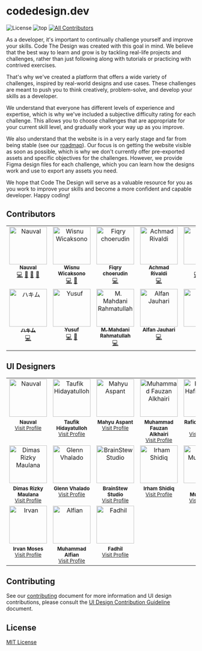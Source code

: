 # codedesign.dev

![License](https://img.shields.io/github/license/nauvalazhar/code-design?style=flat-square) ![top](https://img.shields.io/github/languages/top/nauvalazhar/code-design?style=flat-square) <!-- ALL-CONTRIBUTORS-BADGE:START - Do not remove or modify this section -->
[![All Contributors](https://img.shields.io/badge/all_contributors-13-orange.svg?style=flat-square)](#contributors-)
<!-- ALL-CONTRIBUTORS-BADGE:END --> 


As a developer, it's important to continually challenge yourself and improve your skills. Code The Design was created with this goal in mind. We believe that the best way to learn and grow is by tackling real-life projects and challenges, rather than just following along with tutorials or practicing with contrived exercises.

That's why we've created a platform that offers a wide variety of challenges, inspired by real-world designs and use cases. These challenges are meant to push you to think creatively, problem-solve, and develop your skills as a developer.

We understand that everyone has different levels of experience and expertise, which is why we've included a subjective difficulty rating for each challenge. This allows you to choose challenges that are appropriate for your current skill level, and gradually work your way up as you improve.

We also understand that the website is in a very early stage and far from being stable (see our [roadmap](https://github.com/nauvalazhar/code-design/issues/12)). Our focus is on getting the website visible as soon as possible, which is why we don't currently offer pre-exported assets and specific objectives for the challenges. However, we provide Figma design files for each challenge, which you can learn how the designs work and use to export any assets you need.

We hope that Code The Design will serve as a valuable resource for you as you work to improve your skills and become a more confident and capable developer. Happy coding!

## Contributors

<!-- ALL-CONTRIBUTORS-LIST:START - Do not remove or modify this section -->
<!-- prettier-ignore-start -->
<!-- markdownlint-disable -->
<table>
  <tbody>
    <tr>
      <td align="center" valign="top" width="14.28%"><a href="http://nauv.al"><img src="https://avatars.githubusercontent.com/u/14899175?v=4?s=100" width="100px;" alt="Nauval"/><br /><sub><b>Nauval</b></sub></a><br /><a href="https://github.com/nauvalazhar/code-design/commits?author=nauvalazhar" title="Code">💻</a> <a href="#design-nauvalazhar" title="Design">🎨</a> <a href="#ideas-nauvalazhar" title="Ideas, Planning, & Feedback">🤔</a> <a href="https://github.com/nauvalazhar/code-design/commits?author=nauvalazhar" title="Documentation">📖</a></td>
      <td align="center" valign="top" width="14.28%"><a href="https://wiscaksono.me/"><img src="https://avatars.githubusercontent.com/u/63142229?v=4?s=100" width="100px;" alt="Wisnu Wicaksono"/><br /><sub><b>Wisnu Wicaksono</b></sub></a><br /><a href="https://github.com/nauvalazhar/code-design/commits?author=wiscaksono" title="Code">💻</a> <a href="#design-wiscaksono" title="Design">🎨</a></td>
      <td align="center" valign="top" width="14.28%"><a href="http://fiqry.dev"><img src="https://avatars.githubusercontent.com/u/25787603?v=4?s=100" width="100px;" alt="Fiqry choerudin"/><br /><sub><b>Fiqry choerudin</b></sub></a><br /><a href="https://github.com/nauvalazhar/code-design/commits?author=fiqryq" title="Code">💻</a></td>
      <td align="center" valign="top" width="14.28%"><a href="https://mrtampan.github.io/"><img src="https://avatars.githubusercontent.com/u/33930946?v=4?s=100" width="100px;" alt="Achmad Rivaldi"/><br /><sub><b>Achmad Rivaldi</b></sub></a><br /><a href="https://github.com/nauvalazhar/code-design/commits?author=mrtampan" title="Code">💻</a></td>
      <td align="center" valign="top" width="14.28%"><a href="http://perdidev.github.io"><img src="https://avatars.githubusercontent.com/u/108800230?v=4?s=100" width="100px;" alt="Perdi"/><br /><sub><b>Perdi</b></sub></a><br /><a href="https://github.com/nauvalazhar/code-design/commits?author=perdiDev" title="Code">💻</a> <a href="#design-perdiDev" title="Design">🎨</a> <a href="https://github.com/nauvalazhar/code-design/commits?author=perdiDev" title="Documentation">📖</a></td>
      <td align="center" valign="top" width="14.28%"><a href="https://hendraaagil.dev"><img src="https://avatars.githubusercontent.com/u/54741166?v=4?s=100" width="100px;" alt="Hendra Agil"/><br /><sub><b>Hendra Agil</b></sub></a><br /><a href="https://github.com/nauvalazhar/code-design/commits?author=hendraaagil" title="Code">💻</a></td>
      <td align="center" valign="top" width="14.28%"><a href="https://up2dul.com"><img src="https://avatars.githubusercontent.com/u/36098718?v=4?s=100" width="100px;" alt="Abdul Malik"/><br /><sub><b>Abdul Malik</b></sub></a><br /><a href="https://github.com/nauvalazhar/code-design/commits?author=up2dul" title="Code">💻</a></td>
    </tr>
    <tr>
      <td align="center" valign="top" width="14.28%"><a href="https://haikel.my.id"><img src="https://avatars.githubusercontent.com/u/77146709?v=4?s=100" width="100px;" alt="ハキム"/><br /><sub><b>ハキム</b></sub></a><br /><a href="https://github.com/nauvalazhar/code-design/commits?author=haikelz" title="Code">💻</a></td>
      <td align="center" valign="top" width="14.28%"><a href="https://github.com/iamyuu"><img src="https://avatars.githubusercontent.com/u/45778229?v=4?s=100" width="100px;" alt="Yusuf"/><br /><sub><b>Yusuf</b></sub></a><br /><a href="https://github.com/nauvalazhar/code-design/commits?author=iamyuu" title="Code">💻</a> <a href="#design-iamyuu" title="Design">🎨</a></td>
      <td align="center" valign="top" width="14.28%"><a href="https://github.com/mahdanidn"><img src="https://avatars.githubusercontent.com/u/50037482?v=4?s=100" width="100px;" alt="M. Mahdani Rahmatullah"/><br /><sub><b>M. Mahdani Rahmatullah</b></sub></a><br /><a href="https://github.com/nauvalazhar/code-design/commits?author=mahdanidn" title="Code">💻</a></td>
      <td align="center" valign="top" width="14.28%"><a href="https://alfanjauhari.com"><img src="https://avatars.githubusercontent.com/u/57592351?v=4?s=100" width="100px;" alt="Alfan Jauhari"/><br /><sub><b>Alfan Jauhari</b></sub></a><br /><a href="https://github.com/nauvalazhar/code-design/commits?author=alfanjauhari" title="Code">💻</a></td>
      <td align="center" valign="top" width="14.28%"><a href="https://sglkc.my.id"><img src="https://avatars.githubusercontent.com/u/31957516?v=4?s=100" width="100px;" alt="Seya"/><br /><sub><b>Seya</b></sub></a><br /><a href="https://github.com/nauvalazhar/code-design/commits?author=sglkc" title="Code">💻</a></td>
      <td align="center" valign="top" width="14.28%"><a href="https://github.com/altafsyah"><img src="https://avatars.githubusercontent.com/u/57579846?v=4?s=100" width="100px;" alt="Altaf Syah"/><br /><sub><b>Altaf Syah</b></sub></a><br /><a href="#design-altafsyah" title="Design">🎨</a></td>
    </tr>
  </tbody>
</table>

<!-- markdownlint-restore -->
<!-- prettier-ignore-end -->

<!-- ALL-CONTRIBUTORS-LIST:END -->
<!-- prettier-ignore-start -->
<!-- markdownlint-disable -->

<!-- markdownlint-restore -->
<!-- prettier-ignore-end -->

<!-- ALL-CONTRIBUTORS-LIST:END -->

## UI Designers

<table width="100%">
  <tr>
    <td align="center"><img src="https://avatars.githubusercontent.com/u/14899175?v=4" width="100" alt="Nauval"></td>
    <td align="center"><img src="https://code-design-avo7jempo-nauvals-projects-a308cc0f.vercel.app/users/taufik.jpeg" width="100" alt="Taufik Hidayatulloh"></td>
    <td align="center"><img src="https://code-design-avo7jempo-nauvals-projects-a308cc0f.vercel.app/users/mahyu.jpeg" width="100" alt="Mahyu Aspant"></td>
    <td align="center"><img src="https://code-design-avo7jempo-nauvals-projects-a308cc0f.vercel.app/users/fauzan.jpeg" width="100" alt="Muhammad Fauzan Alkhairi"></td>
    <td align="center"><img src="https://code-design-avo7jempo-nauvals-projects-a308cc0f.vercel.app/users/rafiq.png" width="100" alt="Rafiq Al Hafizh Adha"></td>
    <td align="center"><img src="https://code-design-avo7jempo-nauvals-projects-a308cc0f.vercel.app/users/syauqi.jpeg" width="100" alt="Syauqizaidan Khairan Khalaf"></td>
    <td align="center"><img src="https://code-design-avo7jempo-nauvals-projects-a308cc0f.vercel.app/users/yohana.jpeg" width="100" alt="Yohana Marlina"></td>
  </tr>
  <tr>
    <td align="center" valign="top" width="14.28%">
      <sub><b>Nauval</b></sub>
      <br>
      <sub><a href="https://www.figma.com/@mhd">Visit Profile</a></sub>
    </td>
    <td align="center" valign="top" width="14.28%">
      <sub><b>Taufik Hidayatulloh</b></sub>
      <br>
      <sub><a href="https://www.figma.com/@opik">Visit Profile</a></sub>
    </td>
    <td align="center" valign="top" width="14.28%">
      <sub><b>Mahyu Aspant</b></sub>
      <br>
      <sub><a href="https://www.figma.com/@mahyuaspant">Visit Profile</a></sub>
    </td>
    <td align="center" valign="top" width="14.28%">
      <sub><b>Muhammad Fauzan Alkhairi</b></sub>
      <br>
      <sub><a href="https://www.figma.com/@muhammadfauzana">Visit Profile</a></sub>
    </td>
    <td align="center" valign="top" width="14.28%">
      <sub><b>Rafiq Al Hafizh Adha</b></sub>
      <br>
      <sub><a href="https://www.figma.com/@rafiqadha">Visit Profile</a></sub>
    </td>
    <td align="center" valign="top" width="14.28%">
      <sub><b>Syauqizaidan Khairan Khalaf</b></sub>
      <br>
      <sub><a href="https://www.figma.com/@syaufy">Visit Profile</a></sub>
    </td>
    <td align="center" valign="top" width="14.28%">
      <sub><b>Yohana Marlina</b></sub>
      <br>
      <sub><a href="https://www.figma.com/@yohanamarlina">Visit Profile</a></sub>
    </td>
  </tr>
  <tr>
    <td align="center"><img src="https://code-design-avo7jempo-nauvals-projects-a308cc0f.vercel.app/users/dimas.jpeg" width="100" alt="Dimas Rizky Maulana"></td>
    <td align="center"><img src="https://code-design-avo7jempo-nauvals-projects-a308cc0f.vercel.app/users/glenn.jpeg" width="100" alt="Glenn Vhalado"></td>
    <td align="center"><img src="https://code-design-avo7jempo-nauvals-projects-a308cc0f.vercel.app/users/brainstew.jpeg" width="100" alt="BrainStew Studio"></td>
    <td align="center"><img src="https://code-design-avo7jempo-nauvals-projects-a308cc0f.vercel.app/users/irham.jpeg" width="100" alt="Irham Shidiq"></td>
    <td align="center"><img src="https://code-design-avo7jempo-nauvals-projects-a308cc0f.vercel.app/users/dzaki.jpeg" width="100" alt="Dzaki Muzhaffar"></td>
    <td align="center"><img src="https://code-design-avo7jempo-nauvals-projects-a308cc0f.vercel.app/users/afin.jpeg" width="100" alt="Muhammad Afin"></td>
    <td align="center"><img src="https://code-design-avo7jempo-nauvals-projects-a308cc0f.vercel.app/users/arie.jpeg" width="100" alt="Arie"></td>
  </tr>
  <tr>
    <td align="center" valign="top" width="14.28%">
      <sub><b>Dimas Rizky Maulana</b></sub>
      <br>
      <sub><a href="https://www.figma.com/@dimasrizkym">Visit Profile</a></sub>
    </td>
    <td align="center" valign="top" width="14.28%">
      <sub><b>Glenn Vhalado</b></sub>
      <br>
      <sub><a href="https://www.figma.com/@glennvhalado">Visit Profile</a></sub>
    </td>
    <td align="center" valign="top" width="14.28%">
      <sub><b>BrainStew Studio</b></sub>
      <br>
      <sub><a href="https://www.figma.com/@brainstewstudio">Visit Profile</a></sub>
    </td>
    <td align="center" valign="top" width="14.28%">
      <sub><b>Irham Shidiq</b></sub>
      <br>
      <sub><a href="https://www.figma.com/@irhammshidiq">Visit Profile</a></sub>
    </td>
    <td align="center" valign="top" width="14.28%">
      <sub><b>Dzaki Muzhaffar</b></sub>
      <br>
      <sub><a href="https://www.figma.com/@dzakiimuzh">Visit Profile</a></sub>
    </td>
    <td align="center" valign="top" width="14.28%">
      <sub><b>Muhammad Afin</b></sub>
      <br>
      <sub><a href="https://www.figma.com/@maafin_ui">Visit Profile</a></sub>
    </td>
    <td align="center" valign="top" width="14.28%">
      <sub><b>Arie</b></sub>
      <br>
      <sub><a href="https://www.figma.com/@ariar">Visit Profile</a></sub>
    </td>
  </tr>
  <tr>
    <td align="center"><img src="https://code-design-avo7jempo-nauvals-projects-a308cc0f.vercel.app/users/irvan.jpeg" width="100" alt="Irvan"></td>
    <td align="center"><img src="https://code-design-avo7jempo-nauvals-projects-a308cc0f.vercel.app/users/alfian.jpeg" width="100" alt="Alfian"></td>
    <td align="center"><img src="https://mwzzrmbvlkcquvnwsijg.supabase.co/storage/v1/object/public/codedesign/users/fadhil.jpeg" width="100" alt="Fadhil"></td>
  </tr>
  <tr>
    <td align="center" valign="top" width="14.28%">
      <sub><b>Irvan Moses</b></sub>
      <br>
      <sub><a href="https://www.figma.com/@irvan">Visit Profile</a></sub>
    </td>
    <td align="center" valign="top" width="14.28%">
      <sub><b>Muhammad Alfian</b></sub>
      <br>
      <sub><a href="https://www.figma.com/@alpi">Visit Profile</a></sub>
    </td>
    <td align="center" valign="top" width="14.28%">
      <sub><b>Fadhil</b></sub>
      <br>
      <sub><a href="https://www.figma.com/@fdhlnrzzmn">Visit Profile</a></sub>
    </td>
  </tr>
</table>

## Contributing

See our [contributing](https://github.com/nauvalazhar/code-design/blob/main/CONTRIBUTING.md) document for more information and UI design contributions, please consult the [UI Design Contribution Guideline](https://github.com/nauvalazhar/code-design/blob/main/CONTRIBUTING_DESIGN.md) document.

## License
[MIT License](https://github.com/nauvalazhar/code-design/blob/main/LICENSE)

